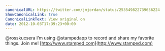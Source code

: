 ```yaml
---
canonicalURL: https://twitter.com/jmjordan/status/253549822739636224
ShowCanonicalLink: true
CanonicalLinkText: View original on
date: 2012-10-03T17:39:23+00:00
---
```

@rosskucsera I’m using @stampedapp to record and share my favorite things. Join me! [http://www.stamped.com](http://www.stamped.com)